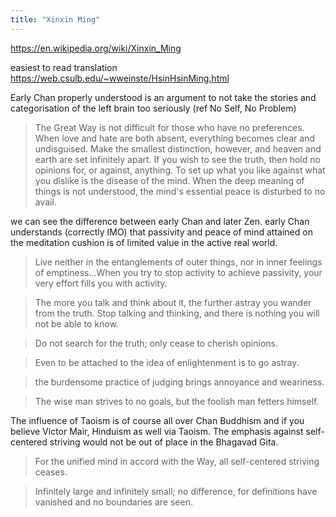 ```yaml
---
title: "Xinxin Ming"
---
```


https://en.wikipedia.org/wiki/Xinxin_Ming

easiest to read translation
https://web.csulb.edu/~wweinste/HsinHsinMing.html

Early Chan properly understood is an argument to not take the stories and categorisation of the left brain too seriously (ref No Self, No Problem)

> The Great Way is not difficult for those who have no preferences.  When love and hate are both absent, everything becomes clear and undisguised.  Make the smallest distinction, however, and heaven and earth are set infinitely apart. If you wish to see the truth, then hold no opinions for, or against, anything.  To set up what you like against what you dislike is the disease of the mind.  When the deep meaning of things is not understood, the mind's essential peace is disturbed to no avail.

we can see the difference between early Chan and later Zen. early Chan understands (correctly IMO) that passivity and peace of mind attained on the meditation cushion is of limited value in the active real world.

> Live neither in the entanglements of outer things, nor in inner feelings of emptiness...When you try to stop activity to achieve passivity, your very effort fills you with activity. 

> The more you talk and think about it, the further astray you wander from the truth.  Stop talking and thinking, and there is nothing you will not be able to know.

> Do not search for the truth; only cease to cherish opinions.

> Even to be attached to the idea of enlightenment is to go astray.

> the burdensome practice of judging brings annoyance and weariness. 

> The wise man strives to no goals, but the foolish man fetters himself.

The influence of Taoism is of course all over Chan Buddhism and if you believe Victor Mair, Hinduism as well via Taoism. The emphasis against self-centered striving would not be out of place in the Bhagavad Gita.

> For the unified mind in accord with the Way, all self-centered striving ceases.

> Infinitely large and infinitely small; no difference, for definitions have vanished and no boundaries are seen.
